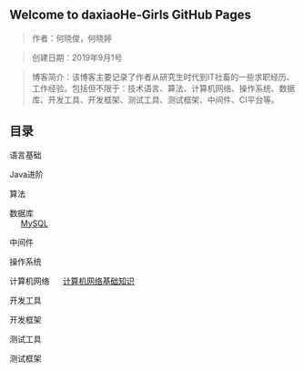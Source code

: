 ## Welcome to daxiaoHe-Girls GitHub Pages

> 作者：何晓俊，何晓婷

> 创建日期：2019年9月1号

> 博客简介：该博客主要记录了作者从研究生时代到IT社畜的一些求职经历、工作经验。包括但不限于：技术语言、算法、计算机网络、操作系统、数据库、开发工具、开发框架、测试工具、测试框架、中间件、CI平台等。

## 目录
语言基础

Java进阶

算法

数据库  
&nbsp;&nbsp;&nbsp;&nbsp; [MySQL](https://github.com/daxiaoHe-Girls/daxiaoHe-Girls.github.io/blob/master/MySQL.md)

中间件

操作系统

计算机网络
&nbsp;&nbsp;&nbsp;&nbsp;
[计算机网络基础知识](https://github.com/daxiaoHe-Girls/daxiaoHe-Girls.github.io/blob/master/%E8%AE%A1%E7%AE%97%E6%9C%BA%E7%BD%91%E7%BB%9C.md)

开发工具

开发框架

测试工具

测试框架


